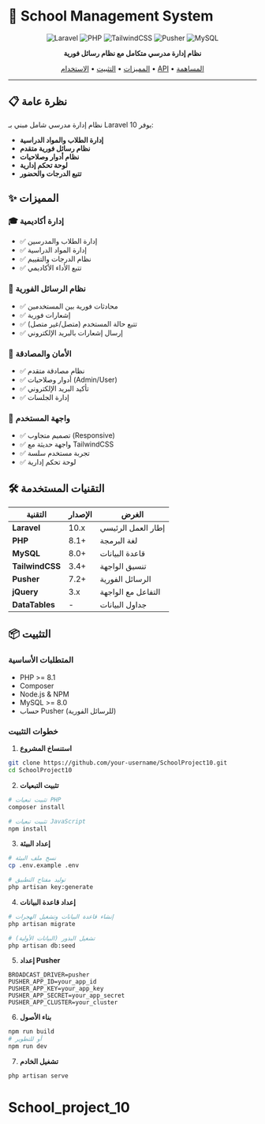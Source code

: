 # 🏫 School Management System

<div align="center">

![Laravel](https://img.shields.io/badge/Laravel-10.x-FF2D20?style=for-the-badge&logo=laravel&logoColor=white)
![PHP](https://img.shields.io/badge/PHP-8.1+-777BB4?style=for-the-badge&logo=php&logoColor=white)
![TailwindCSS](https://img.shields.io/badge/Tailwind_CSS-38B2AC?style=for-the-badge&logo=tailwind-css&logoColor=white)
![Pusher](https://img.shields.io/badge/Pusher-300D4F?style=for-the-badge&logo=pusher&logoColor=white)
![MySQL](https://img.shields.io/badge/MySQL-005C84?style=for-the-badge&logo=mysql&logoColor=white)

**نظام إدارة مدرسي متكامل مع نظام رسائل فورية**

[المميزات](#-المميزات) • [التثبيت](#-التثبيت) • [الاستخدام](#-الاستخدام) • [API](#-api-documentation) • [المساهمة](#-المساهمة)

</div>

---

## 📋 نظرة عامة

نظام إدارة مدرسي شامل مبني بـ Laravel 10 يوفر:
- **إدارة الطلاب والمواد الدراسية**
- **نظام رسائل فورية متقدم**
- **نظام أدوار وصلاحيات**
- **لوحة تحكم إدارية**
- **تتبع الدرجات والحضور**

## ✨ المميزات

### 🎓 إدارة أكاديمية
- ✅ إدارة الطلاب والمدرسين
- ✅ إدارة المواد الدراسية
- ✅ نظام الدرجات والتقييم
- ✅ تتبع الأداء الأكاديمي

### 💬 نظام الرسائل الفورية
- ✅ محادثات فورية بين المستخدمين
- ✅ إشعارات فورية
- ✅ تتبع حالة المستخدم (متصل/غير متصل)
- ✅ إرسال إشعارات بالبريد الإلكتروني

### 🔐 الأمان والمصادقة
- ✅ نظام مصادقة متقدم
- ✅ أدوار وصلاحيات (Admin/User)
- ✅ تأكيد البريد الإلكتروني
- ✅ إدارة الجلسات

### 🎨 واجهة المستخدم
- ✅ تصميم متجاوب (Responsive)
- ✅ واجهة حديثة مع TailwindCSS
- ✅ تجربة مستخدم سلسة
- ✅ لوحة تحكم إدارية

## 🛠️ التقنيات المستخدمة

| التقنية | الإصدار | الغرض |
|---------|---------|-------|
| **Laravel** | 10.x | إطار العمل الرئيسي |
| **PHP** | 8.1+ | لغة البرمجة |
| **MySQL** | 8.0+ | قاعدة البيانات |
| **TailwindCSS** | 3.4+ | تنسيق الواجهة |
| **Pusher** | 7.2+ | الرسائل الفورية |
| **jQuery** | 3.x | التفاعل مع الواجهة |
| **DataTables** | - | جداول البيانات |

## 📦 التثبيت

### المتطلبات الأساسية
- PHP >= 8.1
- Composer
- Node.js & NPM
- MySQL >= 8.0
- حساب Pusher (للرسائل الفورية)

### خطوات التثبيت

1. **استنساخ المشروع**
```bash
git clone https://github.com/your-username/SchoolProject10.git
cd SchoolProject10
```

2. **تثبيت التبعيات**
```bash
# تثبيت تبعيات PHP
composer install

# تثبيت تبعيات JavaScript
npm install
```

3. **إعداد البيئة**
```bash
# نسخ ملف البيئة
cp .env.example .env

# توليد مفتاح التطبيق
php artisan key:generate
```

4. **إعداد قاعدة البيانات**
```bash
# إنشاء قاعدة البيانات وتشغيل الهجرات
php artisan migrate

# تشغيل البذور (البيانات الأولية)
php artisan db:seed
```

5. **إعداد Pusher**
```env
BROADCAST_DRIVER=pusher
PUSHER_APP_ID=your_app_id
PUSHER_APP_KEY=your_app_key
PUSHER_APP_SECRET=your_app_secret
PUSHER_APP_CLUSTER=your_cluster
```

6. **بناء الأصول**
```bash
npm run build
# أو للتطوير
npm run dev
```

7. **تشغيل الخادم**
```bash
php artisan serve
```
# School_project_10
